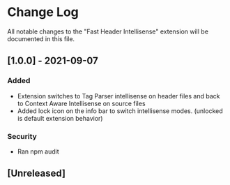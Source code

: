 # Change Log

All notable changes to the "Fast Header Intellisense" extension will be documented in this file.

## [1.0.0] - 2021-09-07
### Added
- Extension switches to Tag Parser intellisense on header files and back to Context Aware Intellisense on source files
- Added lock icon on the info bar to switch intellisense modes. (unlocked is default extension behavior)

### Security
- Ran npm audit

## [Unreleased]
